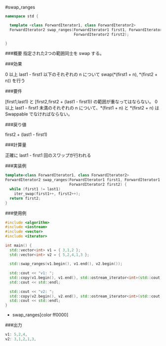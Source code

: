 #swap_ranges

```cpp
namespace std {

  template <class ForwardIterator1, class ForwardIterator2>
  ForwardIterator2 swap_ranges(ForwardIterator1 first1, ForwardIterator1 last1,
                               ForwardIterator2 first2);

}
```

###概要
指定された2つの範囲同士を swap する。

###効果

0 以上 last1 - first1 以下のそれぞれの n について swap(*(first1 + n), *(first2 + n)) を行う

###要件

[first1,last1) と [first2,first2 + (last1 - first1)) の範囲が重なってはならない。
0 以上 last1 - first1 未満のそれぞれの n について、*(first1 + n) と *(first2 + n) は Swappable でなければならない。

###戻り値

first2 + (last1 - first1)

###計算量

正確に last1 - first1 回のスワップが行われる

###実装例
```cpp
template<class ForwardIterator1, class ForwardIterator2>
ForwardIterator2 swap_ranges(ForwardIterator1 first1, ForwardIterator1 last1,
                             ForwardIterator2 first2) {
  while (first1 != last1)
    iter_swap(first1++, first2++);
  return first2;
}
```

###使用例
```cpp
#include <algorithm>
#include <iostream>
#include <vector>
#include <iterator>
 
int main() {
  std::vector<int> v1 = { 3,1,2 };
  std::vector<int> v2 = { 5,2,4,1,3 };
 
  std::swap_ranges(v1.begin(), v1.end(), v2.begin());
 
  std::cout << "v1: ";
  std::copy(v1.begin(), v1.end(), std::ostream_iterator<int>(std::cout, ","));
  std::cout << std::endl;
 
  std::cout << "v2: ";
  std::copy(v2.begin(), v2.end(), std::ostream_iterator<int>(std::cout, ","));
  std::cout << std::endl;
}
```
* swap_ranges[color ff0000]

###出力
```cpp
v1: 5,2,4,
v2: 3,1,2,1,3,
```
